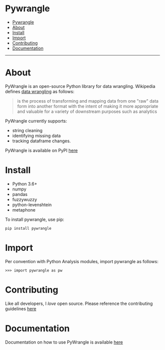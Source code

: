 # Pywrangle
- [Pywrangle](#pywrangle)
- [About](#about)
- [Install](#install)
- [Import](#import)
- [Contributing](#contributing)
- [Documentation](#documentation)

---

# About
PyWrangle is an open-source Python library for data wrangling. Wikipedia defines [data wrangling](https://en.wikipedia.org/wiki/Data_wrangling) as follows:
> is the process of transforming and mapping data from one "raw" data form into another format with the intent of making it more appropriate and valuable for a variety of downstream purposes such as analytics

PyWrangle currently supports:
- string cleaning
- identifying missing data
- tracking dataframe changes.


PyWrangle is available on PyPI [here](https://pypi.org/project/pywrangle/)


# Install
- Python 3.6+
- numpy
- pandas
- fuzzywuzzy
- python-levenshtein
- metaphone

To install pywrangle, use pip:

```
pip install pywrangle
```

# Import

Per convention with Python Analysis modules, import pywrangle as follows:
```
>>> import pywrangle as pw
```

# Contributing
Like all developers, I _love_ open source. Please reference the contributing guidelines [here](https://github.com/jaimiles23/pywrangle/blob/master/CONTRIBUTING.md)
<!-- TODO: ADD LINK TO CONTRIbuTING GUIDELINES> -->

# Documentation
Documentation on how to use PyWrangle is available [here](https://github.com/jaimiles23/pywrangle/blob/master/Documentation.md)

